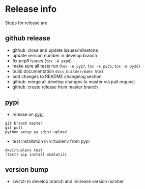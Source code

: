 # Release info
Steps for release are
## github release
* github: close and update issues/milestone
* update version number in develop branch
* fix pep8 issues (`tox -e pep8`)
* make sure all tests run (`tox -e py27`, `tox -e py35`, `tox -e py36`)
* build documentation `docs_builder/make html`
* add changes to README changelog section
* github: merge all develop changes to master via pull request
* github: create release from master branch

## pypi
* release on [pypi](https://pypi.python.org/pypi/sbmlutils)
```
git branch master
git pull
python setup.py sdist upload
```
* test installation in virtualenv from pypi
```
mkvirtualenv test
(test) pip install sbmlutils
```

## version bump
* switch to develop branch and increase version number